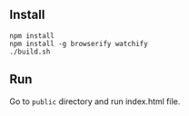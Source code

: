## Install

```
npm install
npm install -g browserify watchify
./build.sh
```

## Run

Go to `public` directory and run index.html file.
